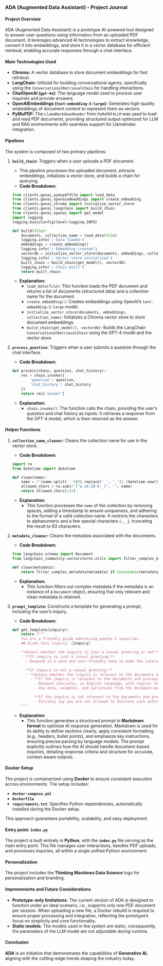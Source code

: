 ### ADA (Augmented Data Assistant) - Project Journal

#### **Project Overview**
ADA (Augmented Data Assistant) is a prototype AI-powered tool designed to answer user questions using information from an uploaded PDF document. It leverages advanced AI technologies to extract knowledge, convert it into embeddings, and store it in a vector database for efficient retrieval, enabling accurate responses through a chat interface.

#### **Main Technologies Used**
- **Chroma:** A vector database to store document embeddings for fast retrieval.
- **LangChain:** Utilized for building conversational agents, specifically using the `ConversationalRetrievalChain` for handling interactions.
- **ChatOpenAI (`gpt-4o`):** The language model used to process user inquiries and provide answers.
- **OpenAIEmbeddings (`text-embedding-3-large`):** Generates high-quality embeddings of document content to represent them as vectors.
- **PyMuPDF:** The `LlamaMarkdownReader` from `PyMuPDF4LLM` was used to load and read PDF documents, providing structured output optimized for LLM and RAG environments with seamless support for LlamaIndex integration.

#### **Pipelines**

The system is composed of two primary pipelines:

1. **`build_chain`:** Triggers when a user uploads a PDF document.
    - This pipeline processes the uploaded document, extracts embeddings, initializes a vector store, and builds a chain for querying.
    - **Code Breakdown:**

    ```python
    from clients.genai_pymupdf4llm import load_data
    from clients.genai_openaiembeddings import create_embedding
    from clients.genai_chroma import initialize_vector_store
    from clients.genai_langchain import build_chain
    from clients.genai_openai import get_model
    import logging
    logging.basicConfig(level=logging.INFO)

    def build(file):
        documents, collection_name = load_data(file)
        logging.info('✓ Data loaded')
        embeddings = create_embedding()
        logging.info('✓ Embedding created')
        vectordb = initialize_vector_store(documents, embeddings, collection_name)
        logging.info('✓ Vector store initialized')
        built_chain = build_chain(get_model(), vectordb)
        logging.info('✓ Chain built')
        return built_chain
    ```

    - **Explanation:**
        - `load_data(file)`: This function loads the PDF document and returns a list of documents (structured data) and a collection name for the document.
        - `create_embedding()`: Creates embeddings using OpenAI’s `text-embedding-3-large` model.
        - `initialize_vector_store(documents, embeddings, collection_name)`: Initializes a Chroma vector store to store document embeddings.
        - `build_chain(get_model(), vectordb)`: Builds the LangChain `ConversationalRetrievalChain` using the GPT-4 model and the vector store.

2. **`process_question`:** Triggers when a user submits a question through the chat interface.
    - **Code Breakdown:**

    ```python
    def process(chain, question, chat_history):
        res = chain.invoke({
            'question': question,
            'chat_history': chat_history
        })
        return res['answer']
    ```

    - **Explanation:**
        - `chain.invoke()`: The function calls the chain, providing the user’s question and chat history as inputs. It retrieves a response from the GPT-4 model, which is then returned as the answer.

#### **Helper Functions**

1. **`collection_name_cleaner`:** Cleans the collection name for use in the vector store.
    - **Code Breakdown:**

    ```python
    import re
    from datetime import datetime

    def clean(name):
        name = f"{name.split('.')[0].replace(' ', '_')}_{datetime.now().strftime('%Y%m%d_%H%M%S')}"
        allowed_chars = re.sub(r'[^a-zA-Z0-9-_]', '', name)
        return allowed_chars[:63]
    ```

    - **Explanation:**
        - This function processes the `name` of the collection by removing spaces, adding a timestamp to ensure uniqueness, and adhering to the format of a valid collection name. It restricts the characters to alphanumeric and a few special characters (`-`, `_`), truncating the result to 63 characters.

2. **`metadata_cleaner`:** Cleans the metadata associated with the documents.
    - **Code Breakdown:**

    ```python
    from langchain.schema import Document
    from langchain_community.vectorstores.utils import filter_complex_metadata

    def clean(metadata):
        return filter_complex_metadata(metadata) if isinstance(metadata, Document) else {}
    ```

    - **Explanation:**
        - This function filters out complex metadata if the metadata is an instance of a `Document` object, ensuring that only relevant and clean metadata is retained.

3. **`prompt_template`:** Constructs a template for generating a prompt, including the user’s inquiry.
    - **Code Breakdown:**

    ```python
    def get_template(inquiry):
        return f"""
        You are a friendly guide addressing people's inquiries.
        ## Given this inquiry: {inquiry}

        **Assess whether the inquiry is just a casual greeting or not**
        - **If inquiry is just a casual greeting:**
          - Respond in a warm and user-friendly tone to make the interaction pleasant.

        - **If inquiry is not a casual greeting:**
          - **Assess whether the inquiry is relevant to the documents and previous chat histories**
            - **If the inquiry is relevant to the documents and previous chat histories:**
              - Respond concisely, in English language, with regular fonts, and clarity while reflecting the document's information.
              - Use data, examples, and narratives from the document—may it be in text, tabular, or graphical form—to best represent your point.

            - **If the inquiry is not relevant to the documents and previous chat histories:**
              - Politely say you are not allowed to disclose such information.
        """
    ```

    - **Explanation:**
        - This function generates a structured prompt in **Markdown format** to optimize AI response generation. Markdown is used for its ability to define sections clearly, apply consistent formatting (e.g., headers, bullet points), and emphasize key instructions, ensuring precise parsing by language models. The prompt explicitly outlines how the AI should handle document-based inquiries, detailing response criteria and structure for accurate, context-aware outputs.

#### **Docker Setup**

The project is containerized using **Docker** to ensure consistent execution across environments. The setup includes:

- **`docker-compose.yml`**
- **`Dockerfile`**
- **`requirements.txt`**: Specifies Python dependencies, automatically installed during the Docker setup.

This approach guarantees portability, scalability, and easy deployment.

#### **Entry point: `index.py`**

The project is built entirely in **Python**, with the **`index.py`** file serving as the main entry point. This file manages user interactions, handles PDF uploads, and processes inquiries, all within a single unified Python environment.

#### **Personalization**

The project includes the **Thinking Machines Data Science** logo for personalization and branding.

#### **Improvements and Future Considerations**

- **Prototype-only limitations**: The current version of ADA is designed to function under an ideal scenario, i.e., supports only one PDF document per session. When uploading a new file, a Docker rebuild is required to ensure proper processing and integration, reflecting the prototype’s focus on simplicity and core functionality.
- **Static models**: The models used in the system are static; consequently, the parameters of the LLM model are not adjustable during runtime.

#### **Conclusion**

**ADA** is an initiative that demonstrates the capabilities of **Generative AI**, aligning with the cutting-edge trends shaping the industry today.